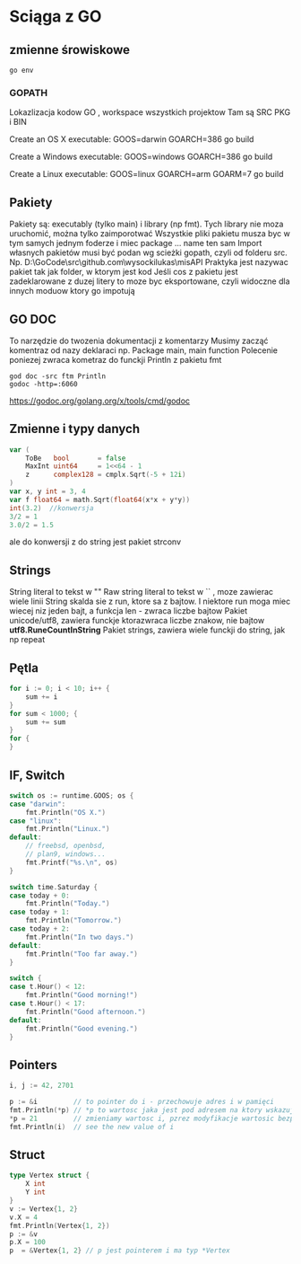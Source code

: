 
# Sciąga z GO

## zmienne śrowiskowe

```shell
go env
```

### GOPATH

Lokazlizacja kodow GO , workspace wszystkich projektow
Tam są SRC PKG i BIN

Create an OS X executable:
GOOS=darwin GOARCH=386 go build

Create a Windows executable:
GOOS=windows GOARCH=386 go build

Create a Linux executable:
GOOS=linux GOARCH=arm GOARM=7 go build

## Pakiety

Pakiety są: executably (tylko main) i library (np fmt). Tych library nie moza uruchomić, można tylko zaimporotwać
Wszystkie pliki pakietu musza byc  w tym samych jednym foderze i miec package ... name ten sam
Import własnych pakietów musi być podan wg scieżki gopath, czyli od folderu src.
Np. D:\GoCode\src\github.com\wysockilukas\misAPI
Praktyka jest nazywac pakiet tak jak folder, w ktorym jest kod
Jeśli cos z pakietu jest zadeklarowane z duzej litery to moze byc eksportowane, czyli widoczne dla innych moduow ktory go impotują

## GO DOC

To narzędzie do twozenia dokumentacji z komentarzy
Musimy zacząć komentraz od nazy deklaraci np. Package main, main function
Polecenie poniezej zwraca kometraz do funckji Println z pakietu fmt

```shell
god doc -src ftm Println
godoc -http=:6060
```

<https://godoc.org/golang.org/x/tools/cmd/godoc>

## Zmienne i typy danych

```Go
var (
    ToBe   bool       = false
    MaxInt uint64     = 1<<64 - 1
    z      complex128 = cmplx.Sqrt(-5 + 12i)
)
var x, y int = 3, 4
var f float64 = math.Sqrt(float64(x*x + y*y))
int(3.2)  //konwersja
3/2 = 1
3.0/2 = 1.5
```

ale do konwersji z do string jest pakiet strconv

## Strings

String literal to tekst w ""
Raw string literal to tekst w `` , moze zawierac wiele linii
String skalda sie z run, ktore sa z bajtow. I niektore run moga miec wiecej niz jeden bajt, a funkcja len - zwraca liczbe bajtow
Pakiet unicode/utf8, zawiera funckje ktorazwraca liczbe znakow, nie bajtow **utf8.RuneCountInString**
Pakiet strings, zawiera wiele funckji do string, jak np repeat

## Pętla

```Go
for i := 0; i < 10; i++ {
    sum += i
}
for sum < 1000; {
    sum += sum
}
for {
}
```

## IF, Switch

```Go
switch os := runtime.GOOS; os {
case "darwin":
    fmt.Println("OS X.")
case "linux":
    fmt.Println("Linux.")
default:
    // freebsd, openbsd,
    // plan9, windows...
    fmt.Printf("%s.\n", os)
}

switch time.Saturday {
case today + 0:
    fmt.Println("Today.")
case today + 1:
    fmt.Println("Tomorrow.")
case today + 2:
    fmt.Println("In two days.")
default:
    fmt.Println("Too far away.")
}

switch {
case t.Hour() < 12:
    fmt.Println("Good morning!")
case t.Hour() < 17:
    fmt.Println("Good afternoon.")
default:
    fmt.Println("Good evening.")
}
```

## Pointers

```Go
i, j := 42, 2701

p := &i         // to pointer do i - przechowuje adres i w pamięci
fmt.Println(*p) // *p to wartosc jaka jest pod adresem na ktory wskazuje p
*p = 21         // zmieniamy wartosc i, pzrez modyfikacje wartosic bezpośrednio wpamieci, gdzie wskazuje pointer p
fmt.Println(i)  // see the new value of i
```

## Struct

```Go
type Vertex struct {
    X int
    Y int
}
v := Vertex{1, 2}
v.X = 4
fmt.Println(Vertex{1, 2})
p := &v
p.X = 100
p  = &Vertex{1, 2} // p jest pointerem i ma typ *Vertex
```
